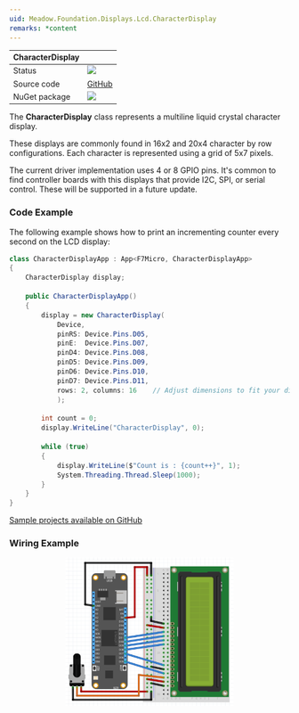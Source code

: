 ```yaml
---
uid: Meadow.Foundation.Displays.Lcd.CharacterDisplay
remarks: *content
---
```


| CharacterDisplay |             |
|------------------|-------------|
| Status           | <img src="https://img.shields.io/badge/Working-brightgreen" style="width: auto; height: -webkit-fill-available;" /> |
| Source code      | [GitHub](https://github.com/WildernessLabs/Meadow.Foundation/tree/master/Source/Meadow.Foundation.Peripherals/Displays.Lcd.CharacterDisplay) |
| NuGet package | <a href="https://www.nuget.org/packages/Meadow.Foundation.Displays.LCD.CharacterDisplay/" target="_blank"><img src="https://img.shields.io/nuget/v/Meadow.Foundation.Displays.Lcd.CharacterDisplay.svg?label=Meadow.Foundation.Displays.Lcd.CharacterDisplay" style="width: auto; height: -webkit-fill-available;" /></a> |


The **CharacterDisplay** class represents a multiline liquid crystal character display.

These displays are commonly found in 16x2 and 20x4 character by row configurations. Each character is represented using a grid of 5x7 pixels.

The current driver implementation uses 4 or 8 GPIO pins. It's common to find controller boards with this displays that provide I2C, SPI, or serial control. These will be supported in a future update.

### Code Example

The following example shows how to print an incrementing counter every second on the LCD display:

```csharp
class CharacterDisplayApp : App<F7Micro, CharacterDisplayApp>
{
    CharacterDisplay display;

    public CharacterDisplayApp()
    {
        display = new CharacterDisplay(
            Device,
            pinRS: Device.Pins.D05,
            pinE:  Device.Pins.D07,
            pinD4: Device.Pins.D08,
            pinD5: Device.Pins.D09,
            pinD6: Device.Pins.D10,
            pinD7: Device.Pins.D11,
            rows: 2, columns: 16    // Adjust dimensions to fit your display
            );

        int count = 0;
        display.WriteLine("CharacterDisplay", 0);

        while (true)
        {
            display.WriteLine($"Count is : {count++}", 1);
            System.Threading.Thread.Sleep(1000);
        }
    }
}
```

[Sample projects available on GitHub](https://github.com/WildernessLabs/Meadow.Foundation/tree/master/Source/Meadow.Foundation.Peripherals/Displays.Lcd.CharacterDisplay/Samples/) 

### Wiring Example

<img src="../../API_Assets/Meadow.Foundation.Displays.Lcd.CharacterDisplay/CharacterDisplay.svg" 
    style="width: 60%; display: block; margin-left: auto; margin-right: auto;" />